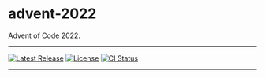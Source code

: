 # advent-2022

Advent of Code 2022.

---

[![Latest Release][release-badge]][release-url]
[![License][license-badge]](LICENSE)
[![CI Status][ci-badge]][ci-url]

---

[release-badge]: https://img.shields.io/github/v/release/austinlucaslake/advent/tree/2022
[release-url]: https://github.com/austinlucaslake/advent/tree/2022/releases/latest
[license-badge]: https://img.shields.io/github/license/austinlucaslake/advent/tree/2022
[ci-badge]: https://github.com/austinlucaslake/advent/tree/2022/actions/workflows/ci.yaml/badge.svg
[ci-url]: https://github.com/austinlucaslake/advent/tree/2022/actions
